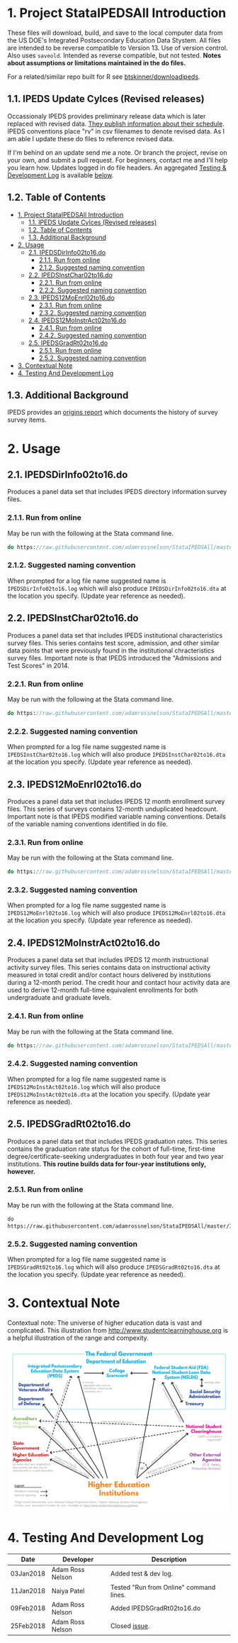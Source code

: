 # 1. Project StataIPEDSAll Introduction

These files will download, build, and save to the local computer data from the US DOE's Integrated Postsecondary Education Data Stystem. All files are intended to be reverse compatible to Version 13. Use of version control. Also uses `saveold`. Intended as reverse compatible, but not tested. **Notes about assumptions or limitations maintained in the do files.**

For a related/similar repo built for R see [btskinner/downloadipeds](https://github.com/btskinner/downloadipeds).

## 1.1. IPEDS Update Cylces (Revised releases)

Occassionaly IPEDS provides preliminary release data which is later replaced with revised data. [They publish information about their schedule](https://surveys.nces.ed.gov/ipeds/ViewContent.aspx?contentId=15). IPEDS conventions place "rv" in csv filenames to denote revised data. As I am able I update these do files to reference revised data. 

If I'm behind on an update send me a note. Or branch the project, revise on your own, and submit a pull request. For beginners, contact me and I'll help you learn how. Updates logged in do file headers. An aggregated [Testing & Development Log](#4-testing-and-development-log) is available [below](#4-testing-and-development-log).

## 1.2. Table of Contents
<!-- TOC -->

- [1. Project StataIPEDSAll Introduction](#1-project-stataipedsall-introduction)
    - [1.1. IPEDS Update Cylces (Revised releases)](#11-ipeds-update-cylces-revised-releases)
    - [1.2. Table of Contents](#12-table-of-contents)
    - [1.3. Additional Background](#13-additional-background)
- [2. Usage](#2-usage)
    - [2.1. IPEDSDirInfo02to16.do](#21-ipedsdirinfo02to16do)
        - [2.1.1. Run from online](#211-run-from-online)
        - [2.1.2. Suggested naming convention](#212-suggested-naming-convention)
    - [2.2. IPEDSInstChar02to16.do](#22-ipedsinstchar02to16do)
        - [2.2.1. Run from online](#221-run-from-online)
        - [2.2.2. Suggested naming convention](#222-suggested-naming-convention)
    - [2.3. IPEDS12MoEnrl02to16.do](#23-ipeds12moenrl02to16do)
        - [2.3.1. Run from online](#231-run-from-online)
        - [2.3.2. Suggested naming convention](#232-suggested-naming-convention)
    - [2.4. IPEDS12MoInstrAct02to16.do](#24-ipeds12moinstract02to16do)
        - [2.4.1. Run from online](#241-run-from-online)
        - [2.4.2. Suggested naming convention](#242-suggested-naming-convention)
    - [2.5. IPEDSGradRt02to16.do](#25-ipedsgradrt02to16do)
        - [2.5.1. Run from online](#251-run-from-online)
        - [2.5.2. Suggested naming convention](#252-suggested-naming-convention)
- [3. Contextual Note](#3-contextual-note)
- [4. Testing And Development Log](#4-testing-and-development-log)

<!-- /TOC -->

## 1.3. Additional Background

IPEDS provides an [origins report](https://nces.ed.gov/pubsearch/pubsinfo.asp?pubid=NPEC2012833) which documents the history of survey survey items.

# 2. Usage

## 2.1. IPEDSDirInfo02to16.do

Produces a panel data set that includes IPEDS directory information survey files.

### 2.1.1. Run from online

May be run with the following at the Stata command line.

```Stata
do https://raw.githubusercontent.com/adamrossnelson/StataIPEDSAll/master/IPEDSDirInfo02to16.do
```
### 2.1.2. Suggested naming convention

When prompted for a log file name suggested name is `IPEDSDirInfo02to16.log` which will also produce `IPEDSDirInfo02to16.dta` at the location you specify. (Update year reference as needed).

## 2.2. IPEDSInstChar02to16.do

Produces a panel data set that includes IPEDS institutional characteristics survey files. This series contains test score, admission, and other similar data points that were previously found in the institutional chracteristics survey files. Important note is that IPEDS introduced the "Admissions and Test Scores" in 2014.

### 2.2.1. Run from online

May be run with the following at the Stata command line.

```Stata
do https://raw.githubusercontent.com/adamrossnelson/StataIPEDSAll/master/IPEDSInstChar02to16.do
```

### 2.2.2. Suggested naming convention

When prompted for a log file name suggested name is `IPEDSInstChar02to16.log` which will also produce `IPEDSInstChar02to16.dta` at the location you specify. (Update year reference as needed).

## 2.3. IPEDS12MoEnrl02to16.do

Produces a panel data set that includes IPEDS 12 month enrollment survey files. This series of surveys contains 12-month unduplicated headcount. Important note is that IPEDS modified variable naming conventions. Details of the variable naming conventions identified in do file.

### 2.3.1. Run from online

May be run with the following at the Stata command line.

```Stata
do https://raw.githubusercontent.com/adamrossnelson/StataIPEDSAll/master/IPEDS12MoEnrl02to16.do
```

### 2.3.2. Suggested naming convention

When prompted for a log file name suggested name is `IPEDS12MoEnrl02to16.log` which will also produce `IPEDS12MoEnrl02to16.dta` at the location you specify. (Update year reference as needed).

## 2.4. IPEDS12MoInstrAct02to16.do

Produces a panel data set that includes IPEDS 12 month instructional activity survey files. This series contains data on instructional activity measured in total credit and/or contact hours delivered by institutions during a 12-month period. The credit hour and contact hour activity data are used to derive 12-month full-time equivalent enrollments for both undergraduate and graduate levels.

### 2.4.1. Run from online

May be run with the following at the Stata command line.

```Stata
do https://raw.githubusercontent.com/adamrossnelson/StataIPEDSAll/master/IPEDS12MoInstrAct02to16.do
```

### 2.4.2. Suggested naming convention

When prompted for a log file name suggested name is `IPEDS12MoInstAct02to16.log` which will also produce `IPEDS12MoInstAct02to16.dta` at the location you specify. (Update year reference as needed).

## 2.5. IPEDSGradRt02to16.do

Produces a panel data set that includes IPEDS graduation rates. This series contains the graduation rate status for the cohort of full-time, first-time degree/certificate-seeking undergraduates in both four year and two year institutions. **This routine builds data for four-year institutions only, however.**

### 2.5.1. Run from online

May be run with the following at the Stata command line.

```
do https://raw.githubusercontent.com/adamrossnelson/StataIPEDSAll/master/IPEDSGradRt02to16.do
```
### 2.5.2. Suggested naming convention

When prompted for a log file name suggested name is `IPEDSGradRt02to16.log` which will also produce `IPEDSGradRt02to16.dta` at the location you specify. (Update year reference as needed).

# 3. Contextual Note

Contextual note: The universe of higher education data is vast and complicated. This illustration from http://www.studentclearninghouse.org is a helpful illustration of the range and compexity.

![Higher Education Data Illustration](images/HEDataChart.jpg)

# 4. Testing And Development Log

Date      | Developer             | Description
----------|-----------------------|----------------------
03Jan2018 | Adam Ross Nelson      | Added test & dev log.
11Jan2018 | Naiya Patel           | Tested "Run from Online" command lines.
09Feb2018 | Adam Ross Nelson      | Added IPEDSGradRt02to16.do
25Feb2018 | Adam Ross Nelson      | Closed [issue](https://github.com/adamrossnelson/StataIPEDSAll/issues/1).